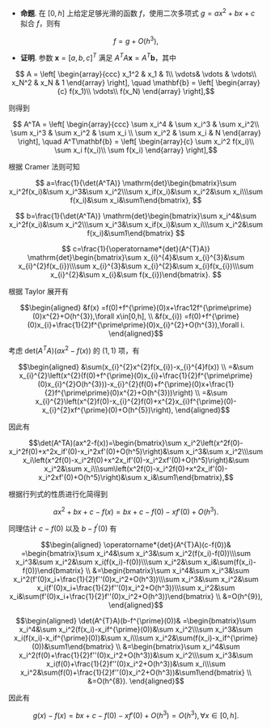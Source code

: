 - **命题**. 在 $[0,h]$ 上给定足够光滑的函数 $f$，使用二次多项式 $g = ax^2 + bx + c$ 拟合 $f$，则有

$$ f = g + O(h^3), $$

- **证明**. 参数 $\mathbf{x} = [a,b,c]^T$ 满足 $A^TA\mathbf{x} = A^T\mathbf{b}$，其中

$$ A = \left[ \begin{array}{ccc}
x_1^2 & x_1 & 1\\
\vdots& \vdots & \vdots\\
x_N^2 & x_N & 1
\end{array} \right], \quad \mathbf{b} = \left[ \begin{array}{c}
f(x_1)\\
\vdots\\
f(x_N)
\end{array} \right],$$

则得到

$$ A^TA = \left[ \begin{array}{ccc}
\sum x_i^4 & \sum x_i^3 & \sum x_i^2\\
\sum x_i^3 & \sum x_i^2 & \sum x_i \\
\sum x_i^2 & \sum x_i   & N
\end{array} \right],
\quad 
A^T\mathbf{b} = \left[ \begin{array}{c}
\sum x_i^2 f(x_i)\\
\sum x_i f(x_i)\\
\sum f(x_i)
\end{array} \right],$$

根据 Cramer 法则可知

$$
a=\frac{1}{\det(A^TA)} \mathrm{det}\begin{bmatrix}\sum x_i^2f(x_i)&\sum x_i^3&\sum x_i^2\\\sum x_if(x_i)&\sum x_i^2&\sum x_i\\\sum f(x_i)&\sum x_i&\sum1\end{bmatrix},
$$

$$
b=\frac{1}{\det(A^TA)} \mathrm{det}\begin{bmatrix}\sum x_i^4&\sum x_i^2f(x_i)&\sum x_i^2\\\sum x_i^3&\sum x_if(x_i)&\sum x_i\\\sum x_i^2&\sum f(x_i)&\sum1\end{bmatrix}
$$

$$
c=\frac{1}{\operatorname*{det}(A^{T}A)} \mathrm{det}\begin{bmatrix}\sum x_{i}^{4}&\sum x_{i}^{3}&\sum x_{i}^{2}f(x_{i})\\\sum x_{i}^{3}&\sum x_{i}^{2}&\sum x_{i}f(x_{i})\\\sum x_{i}^{2}&\sum x_{i}&\sum f(x_{i})\end{bmatrix}.
$$

根据 Taylor 展开有

$$\begin{aligned}
&f(x) =f(0)+f^{\prime}(0)x+\frac12f^{\prime\prime}(0)x^{2}+O(h^{3}),\forall x\in[0,h],  \\
&f(x_{i}) =f(0)+f^{\prime}(0)x_{i}+\frac{1}{2}f^{\prime\prime}(0)x_{i}^{2}+O(h^{3}),\forall i. 
\end{aligned}$$

考虑 $\mathrm{det}(A^TA)(ax^2 - f(x))$ 的 $(1,1)$ 项，有

$$\begin{aligned}
&\sum(x_{i}^{2}x^{2}f(x_{i})-x_{i}^{4}f(x)) \\
=&\sum x_{i}^{2}\left(x^{2}(f(0)+f^{\prime}(0)x_{i}+\frac{1}{2}f^{\prime\prime}(0)x_{i}^{2}O(h^{3}))-x_{i}^{2}(f(0)+f^{\prime}(0)x+\frac{1}{2}f^{\prime\prime}(0)x^{2}+O(h^{3}))\right) \\
=&\sum x_{i}^{2}\left(x^{2}f(0)-x_{i}^{2}f(0)+x^{2}x_{i}f^{\prime}(0)-x_{i}^{2}xf^{\prime}(0)+O(h^{5})\right),
\end{aligned}$$

因此有

$$\det(A^TA)(ax^2-f(x))=\begin{bmatrix}\sum x_i^2\left(x^2f(0)-x_i^2f(0)+x^2x_if'(0)-x_i^2xf'(0)+O(h^5)\right)&\sum x_i^3&\sum x_i^2\\\sum x_i\left(x^2f(0)-x_i^2f(0)+x^2x_if'(0)-x_i^2xf'(0)+O(h^5)\right)&\sum x_i^2&\sum x_i\\\sum\left(x^2f(0)-x_i^2f(0)+x^2x_if'(0)-x_i^2xf'(0)+O(h^5)\right)&\sum x_i&\sum1\end{bmatrix},$$

根据行列式的性质进行化简得到

$$ax^2+bx+c-f(x)=bx+c-f(0)-xf'(0)+O(h^3).$$

同理估计 $c - f(0)$ 以及 $b - f^{\prime}(0)$ 有

$$\begin{aligned}
\operatorname*{det}(A^{T}A)(c-f(0))& =\begin{bmatrix}\sum x_i^4&\sum x_i^3&\sum x_i^2(f(x_i)-f(0))\\\sum x_i^3&\sum x_i^2&\sum x_i(f(x_i)-f(0))\\\sum x_i^2&\sum x_i&\sum(f(x_i)-f(0))\end{bmatrix}  \\
&=\begin{bmatrix}\sum x_i^4&\sum x_i^3&\sum x_i^2(f'(0)x_i+\frac{1}{2}f''(0)x_i^2+O(h^3))\\\sum x_i^3&\sum x_i^2&\sum x_i(f'(0)x_i+\frac{1}{2}f''(0)x_i^2+O(h^3))\\\sum x_i^2&\sum x_i&\sum(f'(0)x_i+\frac{1}{2}f''(0)x_i^2+O(h^3))\end{bmatrix} \\
&=O(h^{9}),
\end{aligned}$$

$$\begin{aligned}
\det(A^{T}A)(b-f^{\prime}(0))& =\begin{bmatrix}\sum x_i^4&\sum x_i^2(f(x_i)-x_if^{\prime}(0))&\sum x_i^2\\\sum x_i^3&\sum x_i(f(x_i)-x_if^{\prime}(0))&\sum x_i\\\sum x_i^2&\sum(f(x_i)-x_if^{\prime}(0))&\sum1\end{bmatrix}  \\
&=\begin{bmatrix}\sum x_i^4&\sum x_i^2(f(0)+\frac{1}{2}f''(0)x_i^2+O(h^3))&\sum x_i^2\\\sum x_i^3&\sum x_i(f(0)+\frac{1}{2}f''(0)x_i^2+O(h^3))&\sum x_i\\\sum x_i^2&\sum(f(0)+\frac{1}{2}f''(0)x_i^2+O(h^3))&\sum1\end{bmatrix} \\
&=O(h^{8}).
\end{aligned}$$

因此有

$$g(x)-f(x)=bx+c-f(0)-xf'(0)+O(h^3)=O(h^3),\forall x\in[0,h].$$

